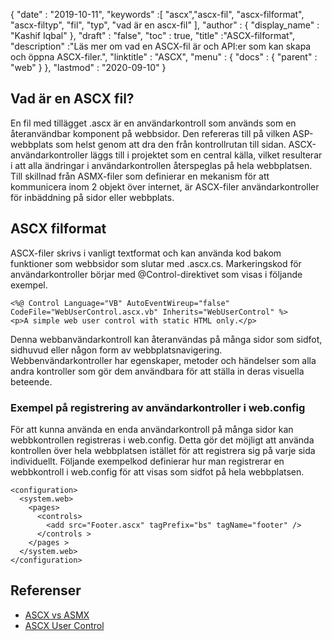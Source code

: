 {
  "date" : "2019-10-11",
  "keywords" :[ "ascx","ascx-fil", "ascx-filformat", "ascx-filtyp", "fil", "typ", "vad är en ascx-fil" ],
  "author" : {
    "display_name" : "Kashif Iqbal"
},
  "draft" : "false",
  "toc" : true,
  "title" :"ASCX-filformat",
  "description" :"Läs mer om vad en ASCX-fil är och API:er som kan skapa och öppna ASCX-filer.",
  "linktitle" : "ASCX",
  "menu" : {
    "docs" : {
      "parent" : "web"
}
},
  "lastmod" : "2020-09-10"
}

## Vad är en ASCX fil?

En fil med tillägget .ascx är en användarkontroll som används som en återanvändbar komponent på webbsidor. Den refereras till på vilken ASP-webbplats som helst genom att dra den från kontrollrutan till sidan. ASCX-användarkontroller läggs till i projektet som en central källa, vilket resulterar i att alla ändringar i användarkontrollen återspeglas på hela webbplatsen. Till skillnad från ASMX-filer som definierar en mekanism för att kommunicera inom 2 objekt över internet, är ASCX-filer användarkontroller för inbäddning på sidor eller webbplats.

## ASCX filformat

ASCX-filer skrivs i vanligt textformat och kan använda kod bakom funktioner som webbsidor som slutar med .ascx.cs. Markeringskod för användarkontroller börjar med @Control-direktivet som visas i följande exempel.

```
<%@ Control Language="VB" AutoEventWireup="false" CodeFile="WebUserControl.ascx.vb" Inherits="WebUserControl" %>
<p>A simple web user control with static HTML only.</p>
```

Denna webbanvändarkontroll kan återanvändas på många sidor som sidfot, sidhuvud eller någon form av webbplatsnavigering. Webbenvändarkontroller har egenskaper, metoder och händelser som alla andra kontroller som gör dem användbara för att ställa in deras visuella beteende.

### Exempel på registrering av användarkontroller i web.config

För att kunna använda en enda användarkontroll på många sidor kan webbkontrollen registreras i web.config. Detta gör det möjligt att använda kontrollen över hela webbplatsen istället för att registrera sig på varje sida individuellt. Följande exempelkod definierar hur man registrerar en webbkontroll i web.config för att visas som sidfot på hela webbplatsen.

```
<configuration>
  <system.web>
    <pages>
      <controls>
        <add src="Footer.ascx" tagPrefix="bs" tagName="footer" />
      </controls >
    </pages >
  </system.web>
</configuration>
```
## Referenser

* [ASCX vs ASMX](https://social.msdn.microsoft.com/Forums/en-US/a27d4c2f-b972-439e-a7fe-f4b7e3637700/how-to-work-with-ascx-files?forum=aspwebforms)
* [ASCX User Control](https://beansoftware.com/ASP.NET-Tutorials/User-Control.aspx)

